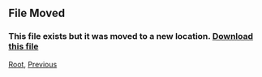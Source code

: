 
## File Moved
### This file exists but it was moved to a new location. [Download this file](././upload/LegacyFix.mcpack)
[Root](/), [Previous](././)
